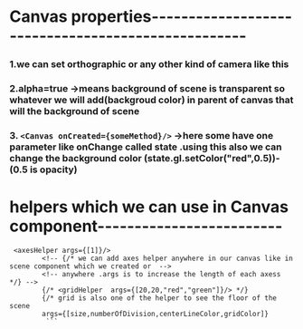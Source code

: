 # Canvas properties---------------------------------------------------
### 1.we can set orthographic or any other kind of camera like this <Canvas orthographic={true}/>
### 2.alpha=true  ->means  background of scene is transparent so whatever we will add(backgroud color) in parent of canvas that will the background of scene
### 3. ``` <Canvas onCreated={someMethod}/> ``` ->here some have one parameter like onChange called state .using this also we can change the background color (state.gl.setColor("red",0.5))-(0.5 is opacity)
# helpers which we can use in Canvas component-------------------------
```
 <axesHelper args={[1]}/>     
        <!-- {/* we can add axes helper anywhere in our canvas like in scene component which we created or  -->
        <!-- anywhere .args is to increase the length of each axess */} -->
        {/* <gridHelper  args={[20,20,"red","green"]}/> */}
        {/* grid is also one of the helper to see the floor of the scene 
        args={[size,numberOfDivision,centerLineColor,gridColor]} 
         ```
